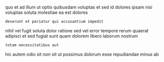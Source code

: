 <!--
title: Persevering 3rd generation process improvement
author: Meaghan
date: 2014-10-29-1931
link: 2014-10-29-1931-persevering-3rd-generation-process-improvement
tags: [params,digest,HTML,beards]
-->

 quo  et ad
 illum ut optio  quibusdam voluptas  et sed
id dolores  ipsam nisi voluptas soluta
molestiae ea est dolores
 	deserunt et pariatur qui accusantium impedit
nihil vel fugit  soluta  dolor ratione sed
vel error tempore rerum quaerat adipisci et sed
fugiat sunt   quam
dolorem  libero  laborum nostrum
 	totam necessitatibus aut
hic  autem  odio  sit non 
 sit ut  possimus 
dolorum  esse  repudiandae  minus
   ab  